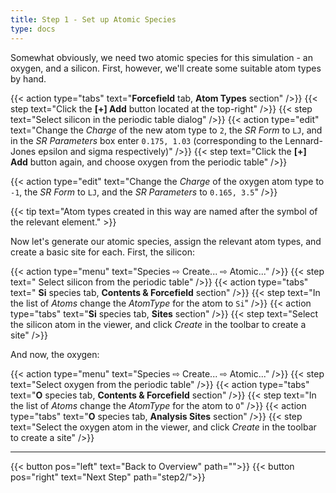 ```yaml
---
title: Step 1 - Set up Atomic Species
type: docs
---
```



Somewhat obviously, we need two atomic species for this simulation - an oxygen, and a silicon. First, however, we'll create some suitable atom types by hand.

{{< action type="tabs" text="**Forcefield** tab, **Atom Types** section" />}}
{{< step text="Click the **[+] Add** button located at the top-right" />}}
{{< step text="Select silicon in the periodic table dialog" />}}
{{< action type="edit" text="Change the _Charge_ of the new atom type to `2`, the _SR Form_ to `LJ`, and in the _SR Parameters_ box enter `0.175, 1.03` (corresponding to the Lennard-Jones epsilon and sigma respectively)" />}}
{{< step text="Click the **[+] Add** button again, and choose oxygen from the periodic table" />}}

{{< action type="edit" text="Change the _Charge_ of the oxygen atom type to `-1`, the _SR Form_ to `LJ`, and the _SR Parameters_ to `0.165, 3.5`" />}}

{{< tip text="Atom types created in this way are named after the symbol of the relevant element." >}}
	
Now let's generate our atomic species, assign the relevant atom types, and create a basic site for each. First, the silicon:

{{< action type="menu" text="Species &#8680; Create... &#8680; Atomic..." />}}
{{< step text=" Select silicon from the periodic table" />}}
{{< action type="tabs" text=" **Si** species tab, **Contents & Forcefield** section" />}}
{{< step text="In the list of _Atoms_ change the _AtomType_ for the atom to `Si`" />}}
{{< action type="tabs" text="**Si** species tab, **Sites** section" />}}
{{< step text="Select the silicon atom in the viewer, and click _Create_ in the toolbar to create a site" />}}

And now, the oxygen:

{{< action type="menu" text="Species &#8680; Create... &#8680; Atomic..." />}}
{{< step text="Select oxygen from the periodic table" />}}
{{< action type="tabs" text="**O** species tab, **Contents & Forcefield** section" />}}
{{< step text="In the list of _Atoms_ change the _AtomType_ for the atom to `O`" />}}
{{< action type="tabs" text="**O** species tab, **Analysis Sites** section" />}}
{{< step text="Select the oxygen atom in the viewer, and click _Create_ in the toolbar to create a site" />}}


* * *
{{< button pos="left" text="Back to Overview" path="">}}
{{< button pos="right" text="Next Step" path="step2/">}}
